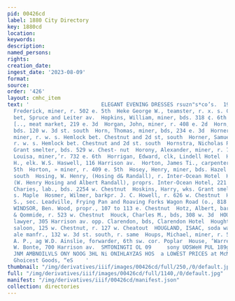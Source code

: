 ```yaml
---
pid: 00426cd
label: 1880 City Directory
key: 1880cd
location: 
keywords: 
description: 
named_persons: 
rights: 
creation_date: 
ingest_date: '2023-08-09'
format: 
source: 
order: '426'
layout: cmhc_item
text: '                       ELEGANT EVENING DRESSES rsuzn"s*co’s.  195 HOU  ins,
  Frederick, miner, r. 502 e. 5th  Heke George W., teamster, r. x. s. California Gulch
  bet, Spruce and Leiter av.  Hopkins, William, miner, bds. 318 ¢. 6th  Hoply, Alfred
  [.., meat market, 219 e. 3d  Horgan, John, miner, r. 408 e. 2d  Horn, Richard, lab.,
  bds. 120 w. 3d st. south  Horn, Thomas, miner, bds, 234 e. 3d  Horner, Joseph F.,
  miner, r. w. s. Hemlock bet. Chestnut and 2d st, south  Horner, Samuet H., miner,
  r. w. s. Hemlock bet. Chestnut and 2d st. south  Hornstra, Nicholas R., sampler
  Grant smelter, bds. 529 w. Chest- nut  Horony, Alexander, miner, r. 732_e. 6th  Horony,
  Louisa, miner,’r. 732 e. 6th  Horrigan, Edward, clk, Lindell Hotel  Horanyder, John
  H., elk. W.S. Haswell, 116 Harrison av.  Horton, James Ti., carpenter, r. 505 e.
  5th  Horton, » miner, r. 409 e. 5th  Hosey, Henry, miner, bds. Hazel nr, 2d at.
  south  Hosing, W. Henry, (Hosing d& Randall), r. Inter-Ocean Hotel  Hosing & Randall,
  (W. Henry Hosing and Albert Randall), proprs. Inter-Ocean Hotel, 221 w. 2d  Hoskins,
  Charies, lab., bds. 2254 w. Chestnut  Hoskins, Harry, wks. Grant smelter, bds, 211
  s. Maple  Hosmer, Wilmer, barkpr. J. C. Howell, r. 626 w. Chestnut  Hotchkiss, T.
  S., sec. Leadville, Frying Pan and Roaving Forks Wagon Road (o., 818 n. Poplar  HOTEL
  WINDSOR, Ben. Wood, propr., 107 to 113 e. Chestnut  Hotz, Albert, barkpr. Tiernan
  & Qommide, r. 523 w. Chestnut  Houck, Charles M., bds, 308 w. 3d  HOUGH, A. BARTON,
  lawyer, 305 Harrison av. opp. Clarendon, bds, Clarendon Hotel  Houghton, Daniel,
  saloon, 125 w. Chestnut, r. 127 w. Cheatout  HOUGLAND, ISAAC, soda water and ginger
  ale manfr., 132 w. 3d st. south, r. same  Houps, Michael, miner, r. 517 e. Chestnut.  HOUSE,
  A. P., ag W.D. Ainslie, forwarder, 6th sw. cor. Poplar  House, ‘Warren bkkpr. J.
  W. Bonte, 700 Harrison av.  SMTONINGTI OL 09     sony UOSWeH PUL 189g INUIEEHD 18U109
  JNM AMBNOILVLS ONY NOOG 3HL Ni ONIHLAYZAS HOS  a LOWEST PRICES at McMillen Bros.
  Ghoicest Goods, “eS    '
thumbnail: "/img/derivatives/iiif/images/00426cd/full/250,/0/default.jpg"
full: "/img/derivatives/iiif/images/00426cd/full/1140,/0/default.jpg"
manifest: "/img/derivatives/iiif/00426cd/manifest.json"
collection: directories
---
```

